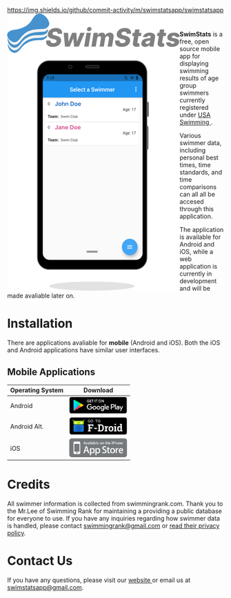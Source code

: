 https://img.shields.io/github/commit-activity/m/swimstatsapp/swimstatsapp
<img width="400" src="./assets/swimstatsintropicture.png" align="left" />

#

**SwimStats** is a free, open source mobile app for displaying swimming results of age group swimmers currently registered under <a href ="https://www.usaswimming.org/"> USA Swimming </a>.

Various swimmer data, including personal best times, time standards, and time comparisons can all all be accesed through this application.

The application is available for Android and iOS, while a web application is currently in development and will
be made avaliable later on.

# Installation

There are applications avaliable for **mobile** (Android and iOS). Both the iOS and Android applications have similar user interfaces.

## Mobile Applications

| Operating System | Download                                                                                   |
| ---------------- | ------------------------------------------------------------------------------------------ |
| Android          | <a href='#'><img alt='Get it on Android' width="134px" src='./assets/googlelogo.png'/></a> |
| Android Alt.     | <a href='#'><img alt='Get it on Android' width="134px" src='./assets/fdroidlogo.png'/></a> |
| iOS              | <a href='#g'><img alt='Get it on macOS' width="134px" src='./assets/applelogo.png'/></a>   |

# Credits
All swimmer information is collected from swimmingrank.com. Thank you to the Mr.Lee of Swimming Rank for maintaining a providing a public database for everyone to use. If you have any inquiries regarding how swimmer data is handled, please contact swimmingrank@gmail.com or <a href="https://www.swimmingrank.com/privacy_policy.html"> read their privacy policy</a>.


# Contact Us

If you have any questions, please visit our <a href ="https://swimstatsapp.github.io/">website </a> or email us at swimstatsapp@gmail.com.
